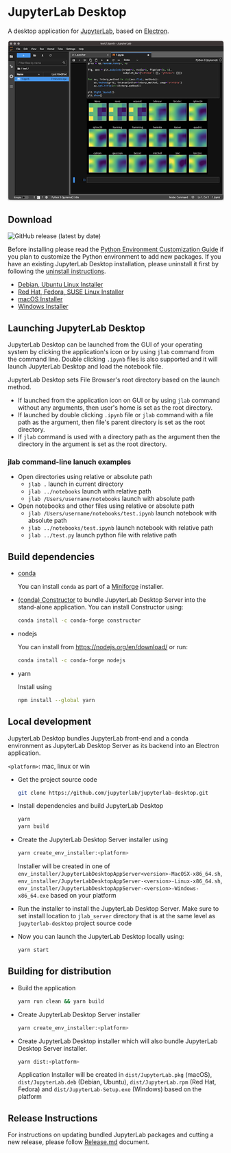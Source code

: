 # JupyterLab Desktop

A desktop application for [JupyterLab](https://github.com/jupyterlab/jupyterlab), based on [Electron](https://www.electronjs.org/).

![JupyterLab Desktop](media/jupyterlab-desktop.png)

## Download
![GitHub release (latest by date)](https://img.shields.io/github/v/release/jupyterlab/jupyterlab-desktop)

Before installing please read the [Python Environment Customization Guide](user-guide.md#Customizing-the-Bundled-Python-Environment) if you plan to customize the Python environment to add new packages. If you have an existing JupyterLab Desktop installation, please uninstall it first by following the [uninstall instructions](user-guide.md#uninstalling-jupyterlab-desktop).

- [Debian, Ubuntu Linux Installer](https://github.com/jupyterlab/jupyterlab-desktop/releases/latest/download/JupyterLab-Setup-Debian.deb)
- [Red Hat, Fedora, SUSE Linux Installer](https://github.com/jupyterlab/jupyterlab-desktop/releases/latest/download/JupyterLab-Setup-Fedora.rpm)
- [macOS Installer](https://github.com/jupyterlab/jupyterlab-desktop/releases/latest/download/JupyterLab-Setup-macOS.pkg)
- [Windows Installer](https://github.com/jupyterlab/jupyterlab-desktop/releases/latest/download/JupyterLab-Setup-Windows.exe)

## Launching JupyterLab Desktop

JupyterLab Desktop can be launched from the GUI of your operating system by clicking the application's icon or by using `jlab` command from the command line. Double clicking `.ipynb` files is also supported and it will launch JupyterLab Desktop and load the notebook file.

JupyterLab Desktop sets File Browser's root directory based on the launch method.
- If launched from the application icon on GUI or by using `jlab` command without any arguments, then user's home is set as the root directory.
- If launched by double clicking `.ipynb` file or `jlab` command with a file path as the argument, then file's parent directory is set as the root directory.
- If `jlab` command is used with a directory path as the argument then the directory in the argument is set as the root directory.

### jlab command-line lanuch examples
- Open directories using relative or absolute path
  - `jlab .` launch in current directory
  - `jlab ../notebooks` launch with relative path
  - `jlab /Users/username/notebooks` launch with absolute path
- Open notebooks and other files using relative or absolute path
  - `jlab /Users/username/notebooks/test.ipynb` launch notebook with absolute path
  - `jlab ../notebooks/test.ipynb` launch notebook with relative path
  - `jlab ../test.py` launch python file with relative path

## Build dependencies

- [conda](https://docs.conda.io)
    
    You can install `conda` as part of a [Miniforge](https://github.com/conda-forge/miniforge) installer.
    

- [(conda) Constructor](https://github.com/conda/constructor) to bundle JupyterLab Desktop Server into the stand-alone application. You can install Constructor using:

    ```bash
    conda install -c conda-forge constructor
    ```

- nodejs

    You can install from https://nodejs.org/en/download/ or run:
    ```bash
    conda install -c conda-forge nodejs
    ```

- yarn

    Install using
    ```bash
    npm install --global yarn
    ```

## Local development

JupyterLab Desktop bundles JupyterLab front-end and a conda environment as JupyterLab Desktop Server as its backend into an Electron application.

`<platform>`: mac, linux or win

- Get the project source code

    ```bash
    git clone https://github.com/jupyterlab/jupyterlab-desktop.git
    ```

- Install dependencies and build JupyterLab Desktop

    ```bash
    yarn
    yarn build
    ```

- Create the JupyterLab Desktop Server installer using

    ```bash
    yarn create_env_installer:<platform>
    ```

    Installer will be created in one of `env_installer/JupyterLabDesktopAppServer<version>-MacOSX-x86_64.sh`, `env_installer/JupyterLabDesktopAppServer-<version>-Linux-x86_64.sh`, `env_installer/JupyterLabDesktopAppServer-<version>-Windows-x86_64.exe` based on your platform

- Run the installer to install the JupyterLab Desktop Server. Make sure to set install location to `jlab_server` directory that is at the same level as `jupyterlab-desktop` project source code

- Now you can launch the JupyterLab Desktop locally using:

    ```bash
    yarn start
    ```

## Building for distribution

- Build the application

    ```bash
    yarn run clean && yarn build
    ```

- Create JupyterLab Desktop Server installer

    ```bash
    yarn create_env_installer:<platform>
    ```

- Create JupyterLab Desktop installer which will also bundle JupyterLab Desktop Server installer.

    ```bash
    yarn dist:<platform>
    ```

    Application Installer will be created in `dist/JupyterLab.pkg` (macOS), `dist/JupyterLab.deb` (Debian, Ubuntu), `dist/JupyterLab.rpm` (Red Hat, Fedora) and `dist/JupyterLab-Setup.exe` (Windows) based on the platform

## Release Instructions

For instructions on updating bundled JupyterLab packages and cutting a new release, please follow [Release.md](Release.md) document.

